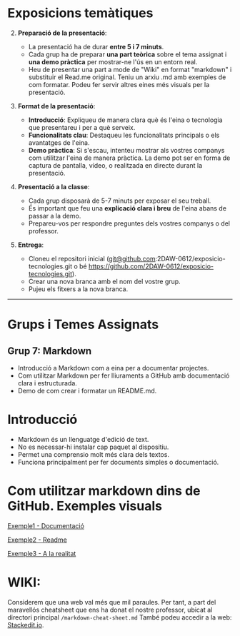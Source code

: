 # **Exposicions temàtiques**

2. **Preparació de la presentació**:
   - La presentació ha de durar **entre 5 i 7 minuts**.
   - Cada grup ha de preparar **una part teòrica** sobre el tema assignat i **una demo pràctica** per mostrar-ne l'ús en un entorn real.
   - Heu de presentar una part a mode de "Wiki" en format "markdown" i substituir el Read.me original. Teniu un arxiu .md amb exemples de com formatar. Podeu fer servir altres eines més visuals per la presentació.

3. **Format de la presentació**:
   - **Introducció**: Expliqueu de manera clara què és l'eina o tecnologia que presentareu i per a què serveix.
   - **Funcionalitats clau**: Destaqueu les funcionalitats principals o els avantatges de l'eina.
   - **Demo pràctica**: Si s'escau, intenteu mostrar als vostres companys com utilitzar l'eina de manera pràctica. La demo pot ser en forma de captura de pantalla, vídeo, o realitzada en directe durant la presentació.

4. **Presentació a la classe**:
   - Cada grup disposarà de 5-7 minuts per exposar el seu treball.
   - És important que feu una **explicació clara i breu** de l'eina abans de passar a la demo.
   - Prepareu-vos per respondre preguntes dels vostres companys o del professor.

5. **Entrega**:
   - Cloneu el repositori inicial (git@github.com:2DAW-0612/exposicio-tecnologies.git o bé https://github.com/2DAW-0612/exposicio-tecnologies.git).
   - Crear una nova branca amb el nom del vostre grup.
   - Pujeu els fitxers a la nova branca.

---
# Grups i Temes Assignats
## Grup 7: Markdown
- Introducció a Markdown com a eina per a documentar projectes.
- Com utilitzar Markdown per fer lliuraments a GitHub amb documentació clara i estructurada.
- Demo de com crear i formatar un README.md.

# Introducció 
- Markdown és un llenguatge d'edició de text.
- No es necessar-hi instalar cap paquet al dispositiu.
- Permet una comprensio molt més clara dels textos.
- Funciona principalment per fer documents simples o documentació.

# Com utilitzar markdown dins de GitHub. Exemples visuals
[Exemple1 - Documentació](https://github.com/AvenproTeam/AvenBonva/tree/main/schematics/Taules%20de%20Pin)

[Exemple2 - Readme](https://github.com/AvenproTeam/AvenBonva/blob/main/README.md)

[Exemple3 - A la realitat](https://github.com/microsoft/markitdown/blob/main/README.md)


# WIKI:
Considerem que una web val més que mil paraules. Per tant, a part del maravellós cheatsheet que ens ha donat el nostre professor, ubicat al directori principal `/markdown-cheat-sheet.md`
També podeu accedir a la web: [Stackedit.io](https://stackedit.io/app#).
